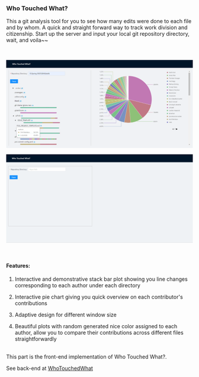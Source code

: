 ### Who Touched What?


This a git analysis tool for you to see how many edits were done to each file and by whom. A quick and straight forward way to track work division and citizenship. Start up the server and input your local git repository directory, wait, and voila~~  

 <br />

![Home page](https://github.com/Jubilee101/WhoTouchedWhat/blob/main/img/demo.png)
<br />

![Show case](https://github.com/Jubilee101/WhoTouchedWhat/blob/main/img/demo.gif)

<br />

#### Features:

1. Interactive and demonstrative stack bar plot showing you line changes corresponding to each author under each directory
2. Interactive pie chart giving you quick overview on each contributor's contributions

3. Adaptive design for different window size

4. Beautiful plots with random generated nice color assigned to each author, allow you to compare their contributions across different files straightforwardly

<br />
This part is the front-end implementation of Who Touched What?. 

See back-end at [WhoTouchedWhat](https://github.com/Jubilee101/WhoTouchedWhat)